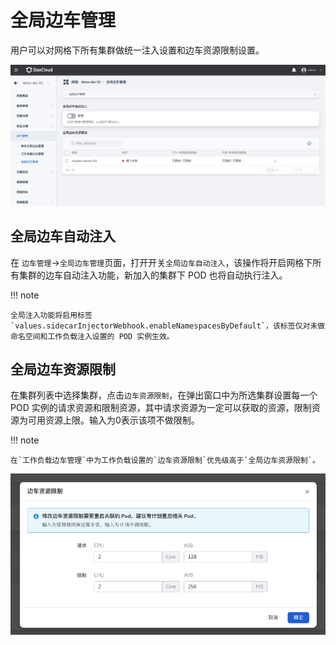 # 全局边车管理

用户可以对网格下所有集群做统一注入设置和边车资源限制设置。

![全局边车管理](../../images/globalSidecar.png)

## 全局边车自动注入

在 `边车管理`->`全局边车管理`页面，打开开关`全局边车自动注入`，该操作将开启网格下所有集群的边车自动注入功能，新加入的集群下 POD 也将自动执行注入。

!!! note

	全局注入功能将启用标签`values.sidecarInjectorWebhook.enableNamespacesByDefault`，该标签仅对未做命名空间和工作负载注入设置的 POD 实例生效。

## 全局边车资源限制

在集群列表中选择集群，点击`边车资源限制`，在弹出窗口中为所选集群设置每一个 POD 实例的请求资源和限制资源，其中请求资源为一定可以获取的资源，限制资源为可用资源上限。输入为0表示该项不做限制。

!!! note

	在`工作负载边车管理`中为工作负载设置的`边车资源限制`优先级高于`全局边车资源限制`。

![边车资源限制](../../images/globalSidecar-resourceLimit.png)
